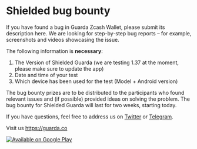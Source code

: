 # Shielded bug bounty

If you have found a bug in Guarda Zcash Wallet, please submit its description here. We are looking for step-by-step bug reports – for example, screenshots and videos showcasing the issue.

The following information is **necessary**:
1. The Version of Shielded Guarda (we are testing 1.37 at the moment, please make sure to update the app)
2. Date and time of your test
3. Which device has been used for the test (Model + Android version)

The bug bounty prizes are to be distributed to the participants who found relevant issues and (if possible) provided ideas on solving the problem. The bug bounty for Shielded Guarda will last for two weeks, starting today.

If you have questions, feel free to address us on [Twitter](https://twitter.com/GuardaWallet) or [Telegram](https://t.me/Guarda_community).


Visit us https://guarda.co

[![Available on Google Play](https://guarda.co/assets/images/home-poster-play.png)](https://play.google.com/store/apps/details?id=guarda.shielded)
